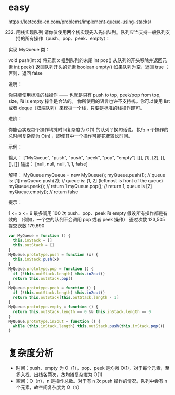 # easy

https://leetcode-cn.com/problems/implement-queue-using-stacks/

232. 用栈实现队列
     请你仅使用两个栈实现先入先出队列。队列应当支持一般队列支持的所有操作（push、pop、peek、empty）：

实现 MyQueue 类：

void push(int x) 将元素 x 推到队列的末尾
int pop() 从队列的开头移除并返回元素
int peek() 返回队列开头的元素
boolean empty() 如果队列为空，返回 true ；否则，返回 false

说明：

你只能使用标准的栈操作 —— 也就是只有 push to top, peek/pop from top, size, 和 is empty 操作是合法的。
你所使用的语言也许不支持栈。你可以使用 list 或者 deque（双端队列）来模拟一个栈，只要是标准的栈操作即可。

进阶：

你能否实现每个操作均摊时间复杂度为 O(1) 的队列？换句话说，执行 n 个操作的总时间复杂度为 O(n) ，即使其中一个操作可能花费较长时间。

示例：

输入：
["MyQueue", "push", "push", "peek", "pop", "empty"]
[[], [1], [2], [], [], []]
输出：
[null, null, null, 1, 1, false]

解释：
MyQueue myQueue = new MyQueue();
myQueue.push(1); // queue is: [1]
myQueue.push(2); // queue is: [1, 2] (leftmost is front of the queue)
myQueue.peek(); // return 1
myQueue.pop(); // return 1, queue is [2]
myQueue.empty(); // return false

提示：

1 <= x <= 9
最多调用 100 次 push、pop、peek 和 empty
假设所有操作都是有效的 （例如，一个空的队列不会调用 pop 或者 peek 操作）
通过次数 123,505 提交次数 179,690

```js
var MyQueue = function () {
  this.inStack = []
  this.outStack = []
}
MyQueue.prototype.push = function (x) {
  this.inStack.push(x)
}
MyQueue.prototype.pop = function () {
  if (!this.outStack.length) this.in2out()
  return this.outStack.pop()
}
MyQueue.prototype.peek = function () {
  if (!this.outStack.length) this.in2out()
  return this.outStack[this.outStack.length - 1]
}
MyQueue.prototype.empty = function () {
  return this.outStack.length == 0 && this.inStack.length == 0
}
MyQueue.prototype.in2out = function () {
  while (this.inStack.length) this.outStack.push(this.inStack.pop())
}
```

# 复杂度分析

- 时间：push、empty 为 O（1），pop、peek 是均摊 O(1)，对于每个元素，至多入栈、出栈各两次，故均摊复杂度为 O(1)
- 空间：O（n），n 是操作总数。对于有 n 次 push 操作的情况，队列中会有 n 个元素，故空间复杂度为 O（n）
